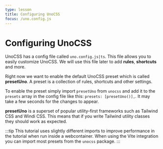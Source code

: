 ```yaml
---
type: lesson
title: Configuring UnoCSS
focus: /uno.config.js
---
```


# Configuring UnoCSS

UnoCSS has a config file called `uno.config.js|ts`. This file allows you to easily customize UnoCSS. We will use this file later to add **rules**, **shortcuts** and more.

Right now we want to enable the default UnoCSS preset which is called **presetUno**. A preset is a collection of rules, shortcuts and other settings.

To enable the preset simply import `presetUno` from `unocss` and add it to the `presets` array in the config file like this: `presets: [presetUno()],`. It may take a few seconds for the changes to appear.

**presetUno** is a superset of popular utility-first frameworks such as Tailwind CSS and Windi CSS. This means that if you write Tailwind utility classes they should work as expected.

:::tip
This tutorial uses slightly different imports to improve performance in the tutorial when run inside a webcontainer. When using the Vite integration you can import most presets from the `unocss` package.
:::
